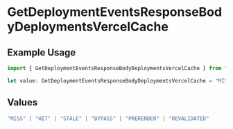 # GetDeploymentEventsResponseBodyDeploymentsVercelCache

## Example Usage

```typescript
import { GetDeploymentEventsResponseBodyDeploymentsVercelCache } from "@vercel/sdk/models/operations/getdeploymentevents.js";

let value: GetDeploymentEventsResponseBodyDeploymentsVercelCache = "MISS";
```

## Values

```typescript
"MISS" | "HIT" | "STALE" | "BYPASS" | "PRERENDER" | "REVALIDATED"
```